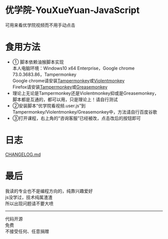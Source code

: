 # 优学院-YouXueYuan-JavaScript
可用来看优学院视频而不用手动点击  
# 食用方法  
* ① 脚本依赖油猴脚本实现  
    本人电脑环境：Windows10 x64 Enterprise，Google chrome 73.0.3683.86，Tampermonkey  
    Google chrome请安装[Tampermonkey](https://tampermonkey.net/)或[Violentmonkey](https://violentmonkey.github.io/)  
    Firefox请安装[Tampermonkey](https://addons.mozilla.org/en-US/firefox/addon/tampermonkey/)或[Greasemonkey](https://addons.mozilla.org/en-US/firefox/addon/greasemonkey/)  
* 理论上无论是Tampermonkey还是Violentmonkey抑或是Greasemonkey，脚本都是互通的，都可以用，只是理论上！请自行测试  
* ②安装脚本“优学院看视频.user.js”到Tampermonkey/Violentmonkey/Greasemonkey中，方法请自行百度谷歌   
* ③打开课程，右上角的“咨询客服”已经被改，点击改后的按钮即可  

# 日志
[CHANGELOG.md](https://github.com/Brush-JIM/YouXueYuan-JavaScript/blob/master/CHANGELOG.md)
  
# 最后  
我读的专业也不是编程方向的，纯靠兴趣爱好  
js没学过，技术纯属渣渣  
所以出现问题请不要大喷  
  
---
代码开源  
免费  
不接受任何、任意捐赠  
